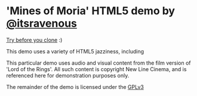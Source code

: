 # 'Mines of Moria' HTML5 demo by [@itsravenous](http://twitter.com/itsravenous) #

[Try before you clone](http://aviary.itsravenous.com/moria) :)

This demo uses a variety of HTML5 jazziness, including <audio>, CSS 3d transforms & animation and speech recognition via the Web Speech API.
It was part of a larger treasure hunt my brother and I put on for our cousins, the other components of which may surface in time.

This particular demo uses audio and visual content from the film version of 'Lord of the Rings'. All such content is copyright
New Line Cinema, and is referenced here for demonstration purposes only.

The remainder of the demo is licensed under the [GPLv3](http://www.gnu.org/licenses/gpl.html)

